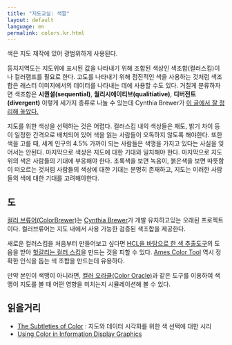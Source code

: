 ```yaml
---
title: "지도교실: 색깔"
layout: default
language: en
permalink: colors.kr.html
---
```


색은 지도 제작에 있어 광범위하게 사용된다.

등치지역도는 지도위에 표시된 값을 나타내기 위해 조합된 색상인 색조합(컬러스킴)이나 컬러램프를 필요로 한다. 고도를 나타내기 위해 점진적인 색을 사용하는 것처럼 색조합은 래스터 이미지에서의 데이터를 나타내는 데에 사용할 수도 있다. 거칠게 분류하자면 색조합은 **시퀀셜(sequential)**, **퀄리시에이티브(qualitiative)**, **디버전트(divergent)** 이렇게 세가지 종류로 나눌 수 있는데 Cynthia Brewer가 [이 글에서 잘 정리해 놓았다.](http://colorbrewer2.org/learnmore/schemes_full.html)

지도를 위한 색상을 선택하는 것은 어렵다. 컬러스킴 내의 색상들은 채도, 밝기 차이 등이 일정한 간격으로 배치되어 있어 색을 읽는 사람들이 오독하지 않도록 해야한다. 또한 색을 고를 때, 세계 인구의 4.5% 가까이 되는 사람들은 색맹을 가지고 있다는 사실을 잊어서는 안된다. 마지막으로 색상은 지도에 대한 기대와 일치해야 한다. 마지막으로 지도 위의 색은 사람들의 기대에 부응해야 한다. 초록색을 보면 녹음이, 붉은색을 보면 따뜻함이 떠오르는 것처럼 사람들의 색상에 대한 기대는 분명히 존재하고, 지도는 이러한 사람들의 색에 대한 기대를 고려해야한다.

## 도

[컬러 브류어(ColorBrewer)](http://colorbrewer2.org/)는  [Cynthia Brewer](http://www.personal.psu.edu/cab38/)가 개발 유지하고있는 오래된 프로젝트이다. 컬러브류어는 지도 내에서 사용 가능한 검증된 색조합을 제공한다.

새로운 컬러스킴을 처음부터 만들어보고 싶다면 [HCL을 바탕으로 한 색 추출도구](http://vis4.net/labs/colorvis/embed.html?m=hcl&gradients=6)의 도움을 받아 [헛갈리는 컬러 스킴](http://vis4.net/blog/posts/avoid-equidistant-hsv-colors/)을 만드는 것을 피할 수 있다. [Ames Color Tool](http://colorusage.arc.nasa.gov/ColorTool.php) 역시 정확한 인식을 돕는 색 조합을 만드는데 유용하다.

만약 본인이 색맹이 아니라면, [컬러 오라클(Color Oracle)](http://colororacle.org/)과 같은 도구를 이용하여 색맹이 지도를 볼 때 어떤 영향을 미치는지 시뮬레이션해 볼 수 있다.

## 읽을거리

* [The Subtleties of Color](http://earthobservatory.nasa.gov/blogs/elegantfigures/2013/08/05/subtleties-of-color-part-1-of-6/) : 지도와 데이터 시각화를 위한 색 선택에 대한 시리
* [Using Color in Information Display Graphics](http://colorusage.arc.nasa.gov/)